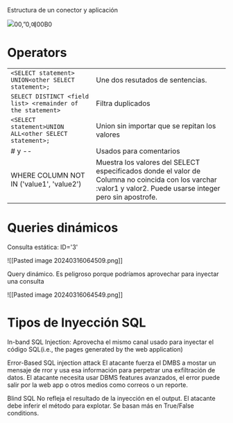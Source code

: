 Estructura de un conector y aplicación

![00,”0,예00B0](file:///C:/Users/fredd/AppData/Local/Temp/msohtmlclip1/02/clip_image001.png)

# Operators

|                                                             |                                                                                                                                                               |
| ----------------------------------------------------------- | ------------------------------------------------------------------------------------------------------------------------------------------------------------- |
| `<SELECT statement> UNION<other SELECT statement>;`         | Une dos resutados de sentencias.                                                                                                                              |
| `SELECT DISTINCT <field list> <remainder of the statement>` | Filtra duplicados                                                                                                                                             |
| `<SELECT statement>UNION ALL<other SELECT statement>;`      | Union sin importar que se repitan los valores                                                                                                                 |
| # y --                                                      | Usados para comentarios                                                                                                                                       |
| WHERE COLUMN NOT IN ('value1', 'value2')                    | Muestra los valores del SELECT especificados donde el valor de Columna no coincida con los varchar :valor1 y valor2. Puede usarse integer pero sin apostrofe. |

# Queries dinámicos

Consulta estática: ID='3'

![[Pasted image 20240316064509.png]]

Query dinámico. Es peligroso porque podríamos aprovechar para inyectar una consulta

![[Pasted image 20240316064549.png]]

# Tipos de Inyección SQL

In-band SQL Injection: Aprovecha el mismo canal usado para inyectar el código SQL(i.e., the pages generated by the web application)

Error-Based SQL injection attack El atacante fuerza el DMBS a mostar un mensaje de rror y usa esa información para perpetrar una exfiltración de datos. El atacante necesita usar DBMS features avanzados, el error puede salir por la web app o otros medios como correos o un reporte.

Blind SQL No refleja el resultado de la inyección en el output. El atacante debe inferir el método para explotar. Se basan más en True/False conditions.